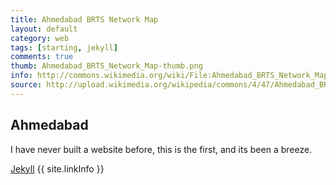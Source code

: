 ```yaml
---
title: Ahmedabad BRTS Network Map
layout: default
category: web
tags: [starting, jekyll]
comments: true
thumb: Ahmedabad_BRTS_Network_Map-thumb.png
info: http://commons.wikimedia.org/wiki/File:Ahmedabad_BRTS_Network_Map.png
source: http://upload.wikimedia.org/wikipedia/commons/4/47/Ahmedabad_BRTS_Network_Map.png
---
```


## Ahmedabad

I have never built a website before, this is the first, and its been a breeze.

[Jekyll]() {{ site.linkInfo }}

